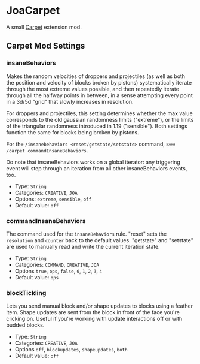 # JoaCarpet

A small [Carpet](https://github.com/gnembon/fabric-carpet) extension mod.

## Carpet Mod Settings
### insaneBehaviors
Makes the random velocities of droppers and projectiles (as well as both the position and velocity of blocks broken by pistons) systematically iterate through the most extreme values possible, and then repeatedly iterate through all the halfway points in between, in a sense attempting every point in a 3d/5d "grid" that slowly increases in resolution.

For droppers and projectiles, this setting determines whether the max value corresponds to the old gaussian randomness limits (\"extreme\"), or the limits of the triangular randomness introduced in 1.19 (\"sensible\"). Both settings function the same for blocks being broken by pistons.

For the `/insanebehaviors <reset/getstate/setstate>` command, see `/carpet commandInsaneBehaviors`.

Do note that insaneBehaviors works on a global iterator: any triggering event will step through an iteration from all other insaneBehaviors events, too.

* Type: `String`
* Categories: `CREATIVE`, `JOA`
* Options: `extreme`, `sensible`, `off`
* Default value: `off`

### commandInsaneBehaviors
The command used for the `insaneBehaviors` rule.
\"reset\" sets the `resolution` and `counter` back to the default values. \"getstate\" and \"setstate\" are used to manually read and write the current iteration state.

* Type: `String`
* Categories: `COMMAND`, `CREATIVE`, `JOA`
* Options `true`, `ops`, `false`, `0`, `1`, `2`, `3`, `4`
* Default value: `ops`

### blockTickling
Lets you send manual block and/or shape updates to blocks using a feather item. Shape updates are sent from the block in front of the face you're clicking on. Useful if you're working with update interactions off or with budded blocks.

* Type: `String`
* Categories: `CREATIVE`, `JOA`
* Options `off`, `blockupdates`, `shapeupdates`, `both`
* Default value: `off`